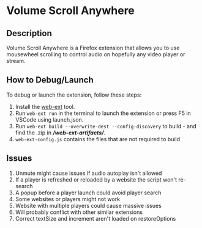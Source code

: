 # Volume Scroll Anywhere

## Description
Volume Scroll Anywhere is a Firefox extension that allows you to use mousewheel scrolling to control audio on hopefully any video player or stream.

## How to Debug/Launch
To debug or launch the extension, follow these steps:
1. Install the [web-ext](https://extensionworkshop.com/documentation/develop/getting-started-with-web-ext/) tool.
2. Run `web-ext run` in the terminal to launch the extension or press F5 in VSCode using launch.json.
3. Run `web-ext build --overwrite-dest --config-discovery` to build - and find the .zip in ***/web-ext-artifacts/***.
4. `web-ext-config.js` contains the files that are not required to build


## Issues
1. Unmute might cause issues if audio autoplay isn't allowed
2. If a player is refreshed or reloaded by a website the script won't re-search
3. A popup before a player launch could avoid player search
4. Some websites or players might not work
5. Website with multiple players could cause massive issues
6. Will probably conflict with other similar extensions
8. Correct textSize and increment aren't loaded on restoreOptions
